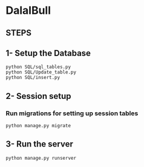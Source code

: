# DalalBull

## STEPS

## 1- Setup the Database
```
python SQL/sql_tables.py
python SQL/Update_table.py
python SQL/insert.py
```
## 2- Session setup
### Run migrations for setting up session tables
```
python manage.py migrate
```

## 3- Run the server
```
python manage.py runserver
```